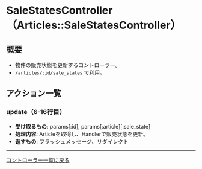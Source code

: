 # SaleStatesController（Articles::SaleStatesController）

## 概要
- 物件の販売状態を更新するコントローラー。
- `/articles/:id/sale_states` で利用。

## アクション一覧

### update（6-16行目）
- **受け取るもの**: params[:id], params[:article][:sale_state]
- **処理内容**: Articleを取得し、Handlerで販売状態を更新。
- **返すもの**: フラッシュメッセージ、リダイレクト

---

[コントローラー一覧に戻る](../supplier_controllers_index.md)
 